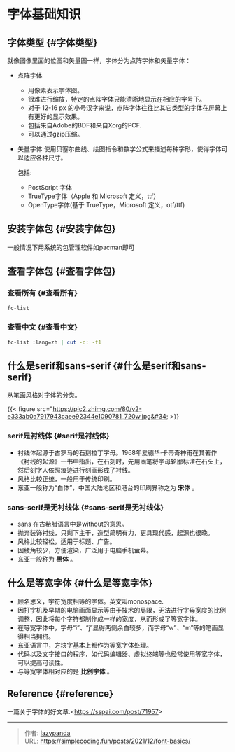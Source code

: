 # 字体基础知识


## 字体类型 {#字体类型}

就像图像里面的位图和矢量图一样，字体分为点阵字体和矢量字体：

-   点阵字体
    -   用像素表示字体图。
    -   很难进行缩放，特定的点阵字体只能清晰地显示在相应的字号下。
    -   对于 12-16 px 的小号汉字来说，点阵字体往往比其它类型的字体在屏幕上有更好的显示效果。
    -   包括来自Adobe的BDF和来自Xorg的PCF.
    -   可以通过gzip压缩。
-   矢量字体
    使用贝塞尔曲线、绘图指令和数学公式来描述每种字形，使得字体可以适应各种尺寸。

    包括:

    -   PostScript 字体
    -   TrueType字体（Apple 和 Microsoft 定义，ttf）
    -   OpenType字体(基于 TrueType，Microsoft 定义，otf/ttf)


## 安装字体包 {#安装字体包}

一般情况下用系统的包管理软件如pacman即可


## 查看字体包 {#查看字体包}


### 查看所有 {#查看所有}

```sh
fc-list
```


### 查看中文 {#查看中文}

```sh
fc-list :lang=zh | cut -d: -f1
```


## 什么是serif和sans-serif {#什么是serif和sans-serif}

从笔画风格对字体的分类。

{{&lt; figure src=&#34;https://pic2.zhimg.com/80/v2-e333ab0a7917943caee92344e1090781_720w.jpg&#34; &gt;}}


### serif是衬线体 {#serif是衬线体}

-   衬线体起源于古罗马的石刻拉丁字母。1968年爱德华·卡蒂奇神甫在其著作《衬线的起源》一书中指出，在石刻时，先用画笔将字母轮廓标注在石头上，然后刻字人依照痕迹进行刻画形成了衬线。
-   风格比较正统，一般用于传统印刷。
-   东亚一般称为“白体”，中国大陆地区和港台的印刷界称之为 **宋体** 。


### sans-serif是无衬线体 {#sans-serif是无衬线体}

-   sans 在古希腊语言中是without的意思。
-   抛弃装饰衬线，只剩下主干，造型简明有力，更具现代感，起源也很晚。
-   风格比较轻松，适用于标题、广告。
-   因棱角较少，方便渲染，广泛用于电脑手机萤幕。
-   东亚一般称为 **黑体** 。


## 什么是等宽字体 {#什么是等宽字体}

-   顾名思义，字符宽度相等的字体。英文叫monospace.
-   因打字机及早期的电脑画面显示等由于技术的局限，无法进行字母宽度的比例调整，因此将每个字符都制作成一样的宽度，从而形成了等宽字体。
-   在等宽字体中，字母“i”、“j”显得两侧余白较多，而字母“w”、“m”等的笔画显得相当拥挤。
-   东亚语言中，方块字基本上都作为等宽字体处理。
-   代码以及文字接口的程序，如代码编辑器、虚拟终端等也经常使用等宽字体，可以提高可读性。
-   与等宽字体相对应的是 **比例字体** 。


## Reference {#reference}

一篇关于字体的好文章.&lt;https://sspai.com/post/71957&gt;


---

> 作者: [lazypanda](https://github.com/wanghuibin0)  
> URL: https://simplecoding.fun/posts/2021/12/font-basics/  

